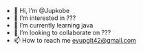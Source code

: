 - 👋 Hi, I’m @Jupkobe
- 👀 I’m interested in ???
- 🌱 I’m currently learning java
- 💞️ I’m looking to collaborate on ???
- 📫 How to reach me eyupglt42@gmail.com

<!---
Jupkobe/Jupkobe is a ✨ special ✨ repository because its `README.md` (this file) appears on your GitHub profile.
You can click the Preview link to take a look at your changes.
--->
